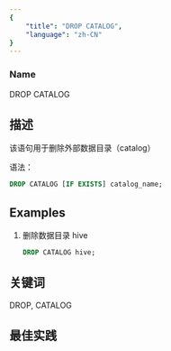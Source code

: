 ```yaml
---
{
    "title": "DROP CATALOG",
    "language": "zh-CN"
}
---
```


<!--
Licensed to the Apache Software Foundation (ASF) under one
or more contributor license agreements.  See the NOTICE file
distributed with this work for additional information
regarding copyright ownership.  The ASF licenses this file
to you under the Apache License, Version 2.0 (the
"License"); you may not use this file except in compliance
with the License.  You may obtain a copy of the License at

  http://www.apache.org/licenses/LICENSE-2.0

Unless required by applicable law or agreed to in writing,
software distributed under the License is distributed on an
"AS IS" BASIS, WITHOUT WARRANTIES OR CONDITIONS OF ANY
KIND, either express or implied.  See the License for the
specific language governing permissions and limitations
under the License.
-->




### Name

DROP CATALOG


## 描述

该语句用于删除外部数据目录（catalog）

语法：

```sql
DROP CATALOG [IF EXISTS] catalog_name;
```

## Examples

1. 删除数据目录 hive

   ```sql
   DROP CATALOG hive;
   ```

## 关键词

DROP, CATALOG

## 最佳实践

